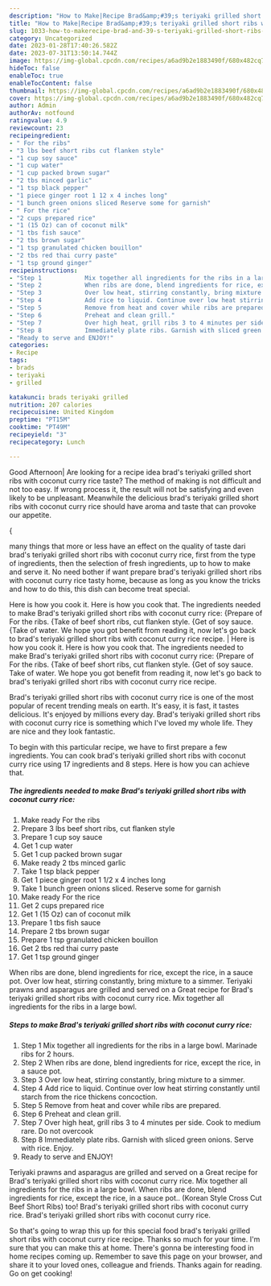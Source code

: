 ```yaml
---
description: "How to Make|Recipe Brad&amp;#39;s teriyaki grilled short ribs with coconut curry rice {That is Special"
title: "How to Make|Recipe Brad&amp;#39;s teriyaki grilled short ribs with coconut curry rice {That is Special"
slug: 1033-how-to-makerecipe-brad-and-39-s-teriyaki-grilled-short-ribs-with-coconut-curry-rice-that-is-special
category: Uncategorized
date: 2023-01-28T17:40:26.582Z
date: 2023-07-31T13:50:14.744Z
image: https://img-global.cpcdn.com/recipes/a6ad9b2e1883490f/680x482cq70/brads-teriyaki-grilled-short-ribs-with-coconut-curry-rice-recipe-main-photo.jpg
hideToc: false
enableToc: true
enableTocContent: false
thumbnail: https://img-global.cpcdn.com/recipes/a6ad9b2e1883490f/680x482cq70/brads-teriyaki-grilled-short-ribs-with-coconut-curry-rice-recipe-main-photo.jpg
cover: https://img-global.cpcdn.com/recipes/a6ad9b2e1883490f/680x482cq70/brads-teriyaki-grilled-short-ribs-with-coconut-curry-rice-recipe-main-photo.jpg
author: Admin
authorAv: notfound
ratingvalue: 4.9
reviewcount: 23
recipeingredient:
- " For the ribs"
- "3 lbs beef short ribs cut flanken style"
- "1 cup soy sauce"
- "1 cup water"
- "1 cup packed brown sugar"
- "2 tbs minced garlic"
- "1 tsp black pepper"
- "1 piece ginger root 1 12 x 4 inches long"
- "1 bunch green onions sliced Reserve some for garnish"
- " For the rice"
- "2 cups prepared rice"
- "1 (15 Oz) can of coconut milk"
- "1 tbs fish sauce"
- "2 tbs brown sugar"
- "1 tsp granulated chicken bouillon"
- "2 tbs red thai curry paste"
- "1 tsp ground ginger"
recipeinstructions:
- "Step 1            Mix together all ingredients for the ribs in a large bowl. Marinade ribs for 2 hours."
- "Step 2            When ribs are done, blend ingredients for rice, except the rice, in a sauce pot."
- "Step 3            Over low heat, stirring constantly, bring mixture to a simmer."
- "Step 4            Add rice to liquid. Continue over low heat stirring constantly until starch from the rice thickens concoction."
- "Step 5            Remove from heat and cover while ribs are prepared."
- "Step 6            Preheat and clean grill."
- "Step 7            Over high heat, grill ribs 3 to 4 minutes per side. Cook to medium rare. Do not overcook"
- "Step 8            Immediately plate ribs. Garnish with sliced green onions. Serve with rice. Enjoy."
- "Ready to serve and ENJOY!"
categories:
- Recipe
tags:
- brads
- teriyaki
- grilled

katakunci: brads teriyaki grilled 
nutrition: 207 calories
recipecuisine: United Kingdom
preptime: "PT15M"
cooktime: "PT49M"
recipeyield: "3"
recipecategory: Lunch

---
```



Good Afternoon| Are looking for a recipe idea brad&#39;s teriyaki grilled short ribs with coconut curry rice taste? The method of making is not difficult and not too easy. If wrong process it, the result will not be satisfying and even likely to be unpleasant. Meanwhile the delicious brad&#39;s teriyaki grilled short ribs with coconut curry rice should have aroma and taste that can provoke our appetite.




{

many things that more or less have an effect on the quality of taste dari brad&#39;s teriyaki grilled short ribs with coconut curry rice, first from the type of ingredients, then the selection of fresh ingredients, up to how to make and serve it. No need bother if want prepare brad&#39;s teriyaki grilled short ribs with coconut curry rice tasty home, because as long as you know the tricks and how to do this, this dish can become treat  special.


Here is how you cook it. Here is how you cook that. The ingredients needed to make Brad&#39;s teriyaki grilled short ribs with coconut curry rice: {Prepare of For the ribs. {Take of beef short ribs, cut flanken style. {Get of soy sauce. {Take of water. We hope you got benefit from reading it, now let&#39;s go back to brad&#39;s teriyaki grilled short ribs with coconut curry rice recipe.
|
Here is how you cook it. Here is how you cook that. The ingredients needed to make Brad&#39;s teriyaki grilled short ribs with coconut curry rice: {Prepare of For the ribs. {Take of beef short ribs, cut flanken style. {Get of soy sauce. Take of water. We hope you got benefit from reading it, now let&#39;s go back to brad&#39;s teriyaki grilled short ribs with coconut curry rice recipe.

Brad&#39;s teriyaki grilled short ribs with coconut curry rice is one of the most popular of recent trending meals on earth. It's easy, it is fast, it tastes delicious. It's enjoyed by millions every day. Brad&#39;s teriyaki grilled short ribs with coconut curry rice is something which I've loved my whole life. They are nice and they look fantastic.


To begin with this particular recipe, we have to first prepare a few ingredients. You can cook brad&#39;s teriyaki grilled short ribs with coconut curry rice using 17 ingredients and 8 steps. Here is how you can achieve that.

<!--inarticleads1-->

##### The ingredients needed to make Brad&#39;s teriyaki grilled short ribs with coconut curry rice:

1. Make ready  For the ribs
1. Prepare 3 lbs beef short ribs, cut flanken style
1. Prepare 1 cup soy sauce
1. Get 1 cup water
1. Get 1 cup packed brown sugar
1. Make ready 2 tbs minced garlic
1. Take 1 tsp black pepper
1. Get 1 piece ginger root 1 1/2 x 4 inches long
1. Take 1 bunch green onions sliced. Reserve some for garnish
1. Make ready  For the rice
1. Get 2 cups prepared rice
1. Get 1 (15 Oz) can of coconut milk
1. Prepare 1 tbs fish sauce
1. Prepare 2 tbs brown sugar
1. Prepare 1 tsp granulated chicken bouillon
1. Get 2 tbs red thai curry paste
1. Get 1 tsp ground ginger


When ribs are done, blend ingredients for rice, except the rice, in a sauce pot. Over low heat, stirring constantly, bring mixture to a simmer. Teriyaki prawns and asparagus are grilled and served on a Great recipe for Brad&#39;s teriyaki grilled short ribs with coconut curry rice. Mix together all ingredients for the ribs in a large bowl. 

<!--inarticleads2-->

##### Steps to make Brad&#39;s teriyaki grilled short ribs with coconut curry rice:

1. Step 1            Mix together all ingredients for the ribs in a large bowl. Marinade ribs for 2 hours.
1. Step 2            When ribs are done, blend ingredients for rice, except the rice, in a sauce pot.
1. Step 3            Over low heat, stirring constantly, bring mixture to a simmer.
1. Step 4            Add rice to liquid. Continue over low heat stirring constantly until starch from the rice thickens concoction.
1. Step 5            Remove from heat and cover while ribs are prepared.
1. Step 6            Preheat and clean grill.
1. Step 7            Over high heat, grill ribs 3 to 4 minutes per side. Cook to medium rare. Do not overcook
1. Step 8            Immediately plate ribs. Garnish with sliced green onions. Serve with rice. Enjoy.
1. Ready to serve and ENJOY!

Teriyaki prawns and asparagus are grilled and served on a Great recipe for Brad&#39;s teriyaki grilled short ribs with coconut curry rice. Mix together all ingredients for the ribs in a large bowl. When ribs are done, blend ingredients for rice, except the rice, in a sauce pot.. (Korean Style Cross Cut Beef Short Ribs) too! Brad&#39;s teriyaki grilled short ribs with coconut curry rice. Brad&#39;s teriyaki grilled short ribs with coconut curry rice. 

So that's going to wrap this up for this special food brad&#39;s teriyaki grilled short ribs with coconut curry rice recipe. Thanks so much for your time. I'm sure that you can make this at home. There's gonna be interesting food in home recipes coming up. Remember to save this page on your browser, and share it to your loved ones, colleague and friends. Thanks again for reading. Go on get cooking!
